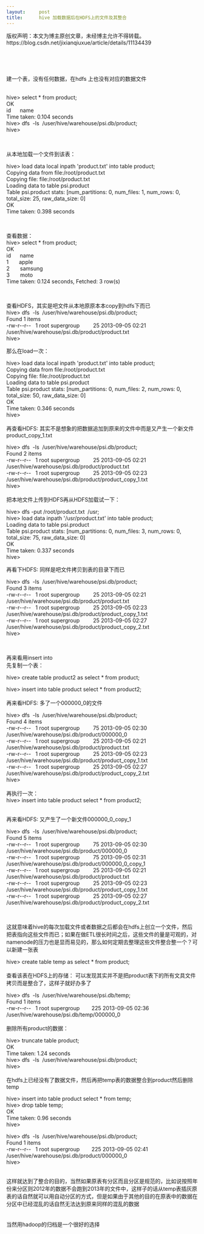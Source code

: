 ```yaml
---
layout:     post
title:      hive 加载数据后在HDFS上的文件及其整合
---
```

<div id="article_content" class="article_content clearfix csdn-tracking-statistics" data-pid="blog" data-mod="popu_307" data-dsm="post">
								<div class="article-copyright">
					版权声明：本文为博主原创文章，未经博主允许不得转载。					https://blog.csdn.net/jixianqiuxue/article/details/11134439				</div>
								            <link rel="stylesheet" href="https://csdnimg.cn/release/phoenix/template/css/ck_htmledit_views-f76675cdea.css">
						<div class="htmledit_views" id="content_views">
                
<br><p><br></p>
<p>建一个表，没有任何数据，在hdfs 上也没有对应的数据文件<br></p>
<p><br>
hive&gt; select * from product;<br>
OK<br>
id      name<br>
Time taken: 0.104 seconds<br>
hive&gt; dfs  -ls  /user/hive/warehouse/psi.db/product;<br>
hive&gt;<br></p>
<p><br></p>
<p>从本地加载一个文件到该表：</p>
<p>hive&gt; load data local inpath 'product.txt' into table product;<br>
Copying data from file:/root/product.txt<br>
Copying file: file:/root/product.txt<br>
Loading data to table psi.product<br>
Table psi.product stats: [num_partitions: 0, num_files: 1, num_rows: 0, total_size: 25, raw_data_size: 0]<br>
OK<br>
Time taken: 0.398 seconds</p>
<p><br></p>
<p>查看数据：<br>
hive&gt; select * from product;<br>
OK<br>
id      name<br>
1       apple<br>
2       samsung<br>
3       moto<br>
Time taken: 0.124 seconds, Fetched: 3 row(s)</p>
<p><br></p>
<p>查看HDFS，其实是吧文件从本地原原本本copy到hdfs下而已<br>
hive&gt; dfs  -ls  /user/hive/warehouse/psi.db/product;<br>
Found 1 items<br>
-rw-r--r--   1 root supergroup         25 2013-09-05 02:21 /user/hive/warehouse/psi.db/product/product.txt<br>
hive&gt;<br></p>
<p>那么在load一次：</p>
<p>hive&gt; load data local inpath 'product.txt' into table product;<br>
Copying data from file:/root/product.txt<br>
Copying file: file:/root/product.txt<br>
Loading data to table psi.product<br>
Table psi.product stats: [num_partitions: 0, num_files: 2, num_rows: 0, total_size: 50, raw_data_size: 0]<br>
OK<br>
Time taken: 0.346 seconds<br>
hive&gt;<br><br>
再查看HDFS: 其实不是想象的把数据追加到原来的文件中而是又产生一个新文件product_copy_1.txt<br></p>
<p>hive&gt; dfs  -ls  /user/hive/warehouse/psi.db/product;<br>
Found 2 items<br>
-rw-r--r--   1 root supergroup         25 2013-09-05 02:21 /user/hive/warehouse/psi.db/product/product.txt<br>
-rw-r--r--   1 root supergroup         25 2013-09-05 02:23 /user/hive/warehouse/psi.db/product/product_copy_1.txt<br>
hive&gt;<br><br>
把本地文件上传到HDFS再从HDFS加载试一下：</p>
<p>hive&gt; dfs -put /root/product.txt  /usr;<br>
hive&gt; load data inpath '/usr/product.txt' into table product;<br>
Loading data to table psi.product<br>
Table psi.product stats: [num_partitions: 0, num_files: 3, num_rows: 0, total_size: 75, raw_data_size: 0]<br>
OK<br>
Time taken: 0.337 seconds<br>
hive&gt;<br></p>
<p>再看下HDFS: 同样是吧文件拷贝到表的目录下而已<br></p>
<p>hive&gt; dfs  -ls  /user/hive/warehouse/psi.db/product;<br>
Found 3 items<br>
-rw-r--r--   1 root supergroup         25 2013-09-05 02:21 /user/hive/warehouse/psi.db/product/product.txt<br>
-rw-r--r--   1 root supergroup         25 2013-09-05 02:23 /user/hive/warehouse/psi.db/product/product_copy_1.txt<br>
-rw-r--r--   1 root supergroup         25 2013-09-05 02:27 /user/hive/warehouse/psi.db/product/product_copy_2.txt<br>
hive&gt;<br></p>
<p><br></p>
<p>再来看用insert into <br>
先复制一个表：</p>
<p>hive&gt; create table product2 as select * from product;</p>
<p>hive&gt; insert into table product select * from product2;<br><br>
再来看HDFS: 多了一个000000_0的文件<br></p>
<p>hive&gt; dfs  -ls  /user/hive/warehouse/psi.db/product;<br>
Found 4 items<br>
-rw-r--r--   1 root supergroup         75 2013-09-05 02:30 /user/hive/warehouse/psi.db/product/000000_0<br>
-rw-r--r--   1 root supergroup         25 2013-09-05 02:21 /user/hive/warehouse/psi.db/product/product.txt<br>
-rw-r--r--   1 root supergroup         25 2013-09-05 02:23 /user/hive/warehouse/psi.db/product/product_copy_1.txt<br>
-rw-r--r--   1 root supergroup         25 2013-09-05 02:27 /user/hive/warehouse/psi.db/product/product_copy_2.txt<br>
hive&gt;<br><br>
再执行一次：<br>
hive&gt; insert into table product select * from product2;</p>
<p><br>
再来看HDFS: 又产生了一个新文件000000_0_copy_1<br></p>
<p>hive&gt; dfs  -ls  /user/hive/warehouse/psi.db/product;<br>
Found 5 items<br>
-rw-r--r--   1 root supergroup         75 2013-09-05 02:30 /user/hive/warehouse/psi.db/product/000000_0<br>
-rw-r--r--   1 root supergroup         75 2013-09-05 02:31 /user/hive/warehouse/psi.db/product/000000_0_copy_1<br>
-rw-r--r--   1 root supergroup         25 2013-09-05 02:21 /user/hive/warehouse/psi.db/product/product.txt<br>
-rw-r--r--   1 root supergroup         25 2013-09-05 02:23 /user/hive/warehouse/psi.db/product/product_copy_1.txt<br>
-rw-r--r--   1 root supergroup         25 2013-09-05 02:27 /user/hive/warehouse/psi.db/product/product_copy_2.txt<br></p>
<p><br></p>
<p>这就意味着hive的每次加载文件或者数据之后都会在hdfs上创立一个文件，然后把表指向这些文件而已；如果在做ETL很长时间之后，这些文件的量是可观的，对namenode的压力也是显而易见的，那么如何定期去整理这些文件整合整一个？可以新建一张表<br></p>
<p>hive&gt; create table temp as select * from product;<br><br>
查看该表在HDFS上的存储： 可以发现其实并不是把product表下的所有文具文件拷贝而是整合了，这样子就好办多了<br></p>
<p>hive&gt; dfs  -ls  /user/hive/warehouse/psi.db/temp;<br>
Found 1 items<br>
-rw-r--r--   1 root supergroup        225 2013-09-05 02:36 /user/hive/warehouse/psi.db/temp/000000_0<br><br>
删除所有product的数据：</p>
<p>hive&gt; truncate table product;<br>
OK<br>
Time taken: 1.24 seconds<br>
hive&gt; dfs  -ls  /user/hive/warehouse/psi.db/product;<br>
hive&gt;<br><br>
在hdfs上已经没有了数据文件，然后再把temp表的数据整合到product然后删除temp</p>
<p>hive&gt; insert into table product select * from temp;<br>
hive&gt; drop table temp;<br>
OK<br>
Time taken: 0.96 seconds<br>
hive&gt;</p>
<p>hive&gt; dfs  -ls  /user/hive/warehouse/psi.db/product;<br>
Found 1 items<br>
-rw-r--r--   1 root supergroup        225 2013-09-05 02:41 /user/hive/warehouse/psi.db/product/000000_0<br>
hive&gt;<br><br></p>
<p>这样就达到了整合的目的，当然如果原表有分区而且分区是规范的，比如说按照年份来分区则2012年的数据不会跑到2013年的文件中，这样子的话从temp表插灰原表的话自然就可以用自动分区的方式，但是如果由于其他的目的在原表中的数据在分区中已经混乱的话自然无法达到原来同样的混乱的数据<br><br><br>
当然用hadoop的归档是一个很好的选择<br></p>
<p><br></p>
<p><br></p>
            </div>
                </div>
